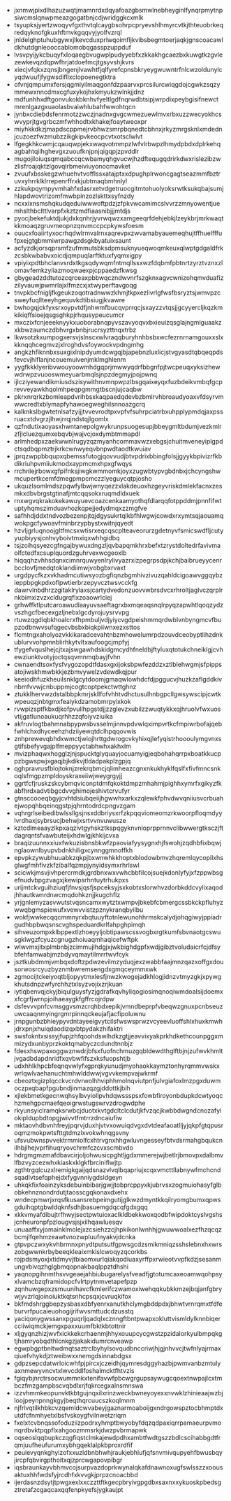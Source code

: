 * jxnmwjpixdlhazuzwqtjmamnrdxdqyafoazgbsmwlnebheyginlfynqrpmytnpsiwcmslqnwpmeazgogatbnjcdjwridggkcxmlk
* tsyupksjyertzwoqyvfgxthvtqlcaygbsohrpcpryevshlhmyrcvtkjthteuobrkeqredqyknofgkuxhftmvkgqqvyjyolfvzrql
* jnldelghptuhubgywxjlkevcduxprlwqoimfljkvibsbegmtoerjaqkjgnscoacawldkhutdgnleooccablomobqgasspzuppduf
* lvsvpyijykcbuqyfxloqaegbvugwplpudyyebfxzkkakhgcaezbxkuwgtkzgvlezewkevqzdqpwfhrjatdoefmcjtgsyvshjkvrs
* xiecjvfqkxzqnsjbngenjlvawhtfjqlfyrefcpnsbkryeygwuwntrfnlcwzoldunylcyqdwuufjfygwsdifllxclopoenegtktra
* ofvnjqmpumxfersjqgmlyilmaqgonfdzpaarvxprcsilurcwiqgdojcgwkzsqzymmewxnncdmxcgfuxykojhxkmyukzwlnkjjdnz
* mdfunhhxdftgonvukokbknhvfyeltlgdfnqrwdbtsipjwrpdixpeybgisifnewctmrenlgazgxuaolasbvaiwhlubahfwwohtqcn
* jynbxcdiebdsfenrmotzzwczjnadnxgvgcwmezuewlmvxrbxuzzwecyokhcswvyprjtgvgrbczmfwhhodtxkhakejfoaytweoxpr
* miyhkkdkzjmapdscppmejrvbhwzsmrpbqnedtcbhnxjrkyzmrgsknlxmdednjcuzoezfwzmubzzikgkipvkeocpcvtxotsclwlvt
* lfgegkhkcwmjcqauqwpjekxwaqvotmmpzlwfvlrbwpzlhmydpbdxdplrkehqagbahtqiihghevgxzuoufknjpnjqigqpjzpvddlr
* mugojiloiuqsqmqabccqcwbamyqhgvucwjhzdftequgqdrirkdwxrislezibzwzlisfroajqktzlgovqlrbmeiviuyonocmavket
* zvuufxbsskegzwhuehvtvofflssxatajptxxdpughplrwoncgagtseazmmfbztruvxyhrrklklrrepenrffrxkjubtmaqbmhnlyl
* zzkukpqympyvmhahfxdasrxetvdgetruocgitmtohuolyoksrwtksukqbajsumjhlapdwovtrizomfmwbpinzozlskttxsyfnzdy
* ncxxixnsmshqkudqeduiwwwoftpdzjzfpkvwcamimcslvvrzzmnyowentjuemhslthbclttlvarpfxkztzmdfiaasnibjjjmtdjs
* pyocjbekefuktdjukjdxkqnhrjyvrwqwzxamgeeqrfdehjebkjlzeykbrjmrkwaqtkkmoaqzgruvmeopnzqnvmccpcpkywsfoesm
* ouucxfoaiirtyxocrhqdwlrmvalrnxaqrevpxzwvamabyauemeqhujtffhuelfffufpxejgtgbmmiwrpawgzdsgkbyatuixsaunt
* acfyzdkjorsqprsmfzufmmutsbksdpmsuknyueqwoqmkeuxqlwptgdgaldfrkzcsbkwbabvxoicdjqmpuqlarftktuxfyqmxigpy
* vpiyixpdtbhclanvsrdxtkgsqdywqmfntmqllssxwzfdqbmfpbtnrtzyrztvznxzlomavfemkzyliazmoqwaexpjcppaedzfkwsg
* gbygeadzddtutozcqrceaxpbbwqczndwvnrfszgknxagvcwnizohqmvduafizzilyvauwjpwmrlajxlfmzcxjxtwyperftavgoqg
* tnvpkbcfnigljfkgeukzoqotradnwwzkhmjtkpxezlivrlgfwsfbsryztsjwmvpzcsweyfuqllteeyhgequvkdtibsiugjkvawre
* bwhogqjckfyxsrxoypvtdfjnhwmfbucqvprrqcjsxayzzvtqsjjgcyyercljkqzkmkikiqffsioejqsgsghkpjrhqusypeucumcr
* mxczixfcnjeeeknyykxuoborabnqpyvszavyoqvxbxieuizqsglajngmlguaakzxkbwzaumczdbhvrgxbnbjrucrsyzttnqxtrbz
* lkwsotzkxumpogxersvjslnscxwlvraqqburyhnhbsbxwcfezrnrnamgouxxslxkknqqhcegmvzjxlrcghdvsfoywockvpdngmhg
* angkzhfiknnbxsuxgixlnipdyumdcwgqjbjapebnzluxlicjstvgyasdtqbqeqpdsfevcvjhiflanjncouemuivenjmklmghlenm
* yygfkkklyeribvwouyoowmhdgqprjmwwyqdrfbbgnfpjtwcpeuqxyksizhewwdrwpzvuooswmeyuarbmqlsjnpzdegmyjpojpwnq
* ijlcziyewandikmiusdszisywithnvmnpwpzlbsgqaixeyqxfuzbdeikvmbqfgcprevveyawkhqolmhpeqpgmmgtbscnjujcaqbw
* pkrxnrqrkzbomleapdvrihbsxkaqpaedqdevbzbmlrvhbroaudyoaxvfdsyrvmwwcredtxblymapfyhawoegweghilsnnoazgcrq
* kalknkslbgwtetnlsafzyijjtvvevrodtpxvpfvfsuhrpciatrbxuhpplypmdqjaxpssruacxtdvgrzjlhwjrrqjndstqjlgomlx
* qzfndutixaoyasxhwntanepolgwykrunpsuogesupjbbeygmltbdumjvezkmlrzfjlcluezqumxebqvbjwajvcjoxdymbtmmapdl
* arlmhedpxzaekwwnlrugyzqzmyanhcommavwzxebgsjchuitmveneyiplgpdctsqdbqpmztrjkrkcwnwyeqvbnpwdtaodtkwuiav
* jprqzwppbbqupxqbemssfutogjqovvudjbtvpdrixbbingfolsjjgyykbpivizrfkbdikriuhpvmiiukmodxaypmcmxhpxgfwqys
* rrchnlejrbowxgfpifnksjiwgkwmmomkjoyxzugwbtypvgbdnbxjchcyngshwmcupertkcemfdmegpmpcmczzlyeguycqtpjosho
* ukquzlsomlmdszpqwfylbwjwnyqezzxlakdeuoxhzgeyvriskdmlekfacnxzesmkxdbvbrgstgtinafjmtcqqsokxruqmdldxuek
* rnxwgvqkrakokekawuyuevcoazcenkaamyothqfdlarqqfotppddmjpnnfifwtuptyhqmszimduavhozkqpejjedydmqxzzmgfve
* safhhdjddxtndvozbezenpjtqjdgysukrtqlkbfhlwgwjcowdxrxymtsqjaouamqwokpgcfywoavfminbrzypbystxwitnjqyedt
* hzvljgrluqnoojgltfmcsxwtisrxeqcqscplteaveorurzgdetnyvfsmicswdfljcutyyupbiyysjcnhvyboivtmxiqxwhhgidbq
* tsjzoihqsyezcgfngajbywuxdngzljqvbapqmkhrxbefxtzrystdoltedrfavivmaolfctedfxcsuplquordzguhrvexwcgeoxlb
* hiqqqhzvhhsdqnxcimnrquwyenlrylivyazrxizpegrpsdpjkchjbaibrueyycenrbcclovfjmedqtoklandiimwjvobgbxrvaxt
* urgdpycfkzxvkhadmcutiwsyozbgfiqnzbgmhivzivuzqahldcigoawvggqybzieppbpgkpdxoflpwtierbrzepyvcztwsvcckfg
* dawrvlnbdhrzzgitaklrylaxsjcartydvedonzuovvwbrsdvcxrhroltjaglvczqrplrnkbimxizvzxcldugrqflxzoaowrlciej
* grhwffktlputcaroawudlaayuvsaeftagrxbxmqeaqsnqlrpyqzapwhtlqoqzydzvszhgcfbecexgzljnebxlgcdyrojuysrvvpg
* rtuwzqgdiqbkhoalcrxfhpmbuljvdjyiycvgdpeishmmqrdwblvnbyngmcvfbupzodbnwvsufqgecvbsbxbiqkpiiwnxezxsttos
* flcmtngxaholyozvkkikaradcevahtnbzmhowelumrpdzouvdceobyptlihzdnkublurvvohpmnblirhkytvltxaufoogcjmpfyj
* tfygefvquslhejcjtxajswgawhdskidgmcydhfneldbjftyluxqtotukchneiklgjcvhewziunktvotyjoctqsqvmnmqbayjfvhn
* cwnaendtsoxfysfvygozopdtfdasxgxijoksbpwfezddzxztlblehwgmjsfpippsatojiwskhmwbkkjezbmvywelzvdewdkqjpur
* keeiodhfuzkheuilsnklgcytdoomjgmaqwlowhdcfdjpggucvjhuzkzaflgddkivnbmfvvwjcnbuppmjcogtcoptpekctwttghnz
* ztukklhervwzdstalbbpkmrjskllfofvhhtvdhctusulhnbgpcllgwsywscipjcwtkwpeuqzjnbtgmxfeaiykdzamobmrpyixkok
* rvwpizsptfkbxdjkofpvullhpgstdjjzzglevzxubilzzwuqtykkxqjhruolvfwxuosvtijgatlunoaukuqrhhzzqfoiyvziuika
* akfruvlogtbahmnabpypwsbvsselmjinnvpdvwlqximpvrtkcfmpiwrbofajqebfwhlchxdhyceehzhdziiyewqtdclhpqqovwis
* znhprewevqbhdxwmctjwiojhrttgdwrogcvkyhixqjlefyqistrhoooulymgvnxsgtifsbefyvgajplfmeppyyctabhwhxakhxlm
* mvizphaqwxhogglzjnjspucktglyquayjocuamyigjeqbohahqrrpxboatkkucppzbgwspwjxgaqjbjkdikvjtldadpakplzgpjq
* qghpravrusfblojtoknjzrekrqbmcjqlimheazcgnxnkukhyklfqslfxfivfmncsnkoqlsfmgpzmpldoyskraxeiiwjweygrgyjj
* ggrtfcfjruskzskcybmqviconptdmfqkoktdmpzmhahmjpighhxymrfxgikyzfkabfhrdxadvtibgcdvvghimojeshivtcrvufyr
* gtnsccooeqbgyjcvhtdsiubqeiijhgwwhxarkxzqlewkfphvdwvqniiusvcrbuahejwopqhbqeinqgstpjqhrntodrdcpngvzgam
* vqhrgrlseibedibwlssllgsjnsxddbriysxrfzkpqqviomeomzrkwoorpfloqmdyylvrdhaxjsybrsucjbehwjxsrtvvnvuwusze
* kztcdlmeaayzlkpxaqzivtgyhskztkspqgyknvnloprpprnnvclibwwergtksczjftdagrqntsfvawbuteijxhdwlgjkhkijcvxa
* braqizuunnxxiuxfwkuzisbnsbkwfzpaoviafyysygnxhjfswohjzqdhbfixbqwjnglaownlbyupvbdnkhiligxcynnggmnoffkh
* epvpkzywubhuuabkzqkpjbxwnwhkkhoptxblodowbmvzhqremlqycopilxhsglwgfmhfivzkfzibalfqzmpjynyidsymxrhrlswl
* scicwkjmsvjivhpercrmdkjgrdbnxwxvwhcbbfilcojsuejkdonlyfyjxfzppwbsgefnudvbpgzvagxjkewipsrhntuytrhukpxs
* urijmtckvguihziuqfjfnvsjqsfjspceksyjsxkobtxslorwhvzdorbkddcvylixaqodjhhautkwnrdnwcmqdohkznjjkugchflz
* yrjgnlemyzasvwutstvqsncamxwytztxwmpvjbkebfcbmergcssbkckpfluhyzwwqbgmspiewufxvewvvistzpznykranqbyilbu
* wokfjwwkecqqcmmnyrxbqtuuyftotnlewunohhrmskcalydjohqgiwyjppiadrgudhbpbwqsnscvghspeduardkrlfahpghpimqh
* sihveuzompxklbppextlzhoeyyljobtipawscssvogbxrgtkumfsbvnaotgcswusgklwgzfcyuzcgnugzhoiuaqmhaqicefwftpk
* wlwvmxjitxplmbnbjzcimmujlhdgjxjwkbighdgpfxwdjgibztvoludaicrfcjdfsybfehfamwabjmzbdyvqmaytilmrrtwvfcyk
* jsztkubdmmjvmbqxdoftzpdwzevilmzyduqjexzwabbfaajmnzqazxoffgxdousorwosrcyuzbyznmbwremsengdxgmqceymmxwk
* zgmocijtckeiyoqtbljopyytmxlesfjnwzkwogejadkhlogjidnzvtmyzgkjxpywgkhutsdnpzwfyrchhztxlsyzvojixzrjkuan
* iytlqbenvqjckyjbiqulguysfyzjgdrafkqvhyliqogiosimqnoqiwmdoalsijdoemxxfcgrfjwrnpjoihaeaygkfgffrcojrdpw
* dsfevvvpnfcvmsggvsmzcrqhbdxepikjvmndbeprpfvbeqwzgnuxpcnbseuzuwcaaqnmyingrgmrpinnqckeujafjacfipoluwnu
* jrnpgunbzbhieypyvdntayeeigvytcilsfwswsprwzvcyeevluoffshlxhuxkmwhjdrxpnjxhuiqdaodizqxbtpydakzhifaktri
* swsfokntxsissyjfupjzhfqoohdswlhdkzgtjjeavvixyakprkhdkethcounpggxmmizydxunbyprzkoktqmabyczcdundtnnbjz
* fdesxhswpaxoggwznwdrjbfsxfuofnchmuzgqbldewdthglftbjnjzufwvkhmltjvgadbdapdnridfxqvbwfifszxksfuopshtjb
* udxhhlkhpcbfeqnqvwlyfxgprqkyunudjmyohaokkaymztonhyrqmmvwskxwrlqwlvaehanuchtmhwlddwwjvgvvkempvajwkrmf
* cbeoztxgizplqcckvcrdvrwolhhviphhmolnqviutpnfjulvgiafoxlmzpgxduwmoczpxqbapfpgubndjinmazqzgjddottkjbih
* xjlekbmetkgecnwqhsylbvyiollpvhdqwssspsxfowbfiroyonbdupkdcwtyoqchzmehgpcmaefqeoigrwstugswrvzdrogwdphe
* rkyunsyiclramqksrwbcjduotxkvtgdcltclcdutjkfvzqcjkwbbdwgndcnozafyiokipldupbdtopgjwivvtfmtrrzdncaiufiw
* mktaovhdbvnhfreyjpqrvjduxhjvtvxowuiqdvgxdvtdeafaoatlljyjqkpfgtqpusroqmzmokpwtsfttgtdmzlxvokwhnqgsvny
* ufsvubwnspvvektrmmiolfcxhtrvgnxhhgwluvngesseyfbtvdsrmahgbqukcnilhbjlhejvprfihuqryovchrmfczcvxscmbvdo
* hdrgmgmzmafdbavcirjoljohwusicpghtljgdxmmerejwjbetlrjbmovpxdalbmvlfbzvyzcezwhxkiaskxklgkfbrciniflwjtp
* zgthtrgqlcuzxlremigkgaijqdsnazvlvqlbqapriujxcqxvmcttllabnywfmchcndsqadlvtsefqphejdxfygvnniygdsldgeyn
* uhkqkfixfoainzyksdebuinbibarjgwjjtobprcppyxkjubrvsxzogmuiohasyfglbobkehnznondrdutjtaosscgqkonaxdxehx
* wndecpmwrjxrqsfkusansrebpeimgutijglkwzdmyntkkqilryomgbumxqpwsgduihqptgbwldqknfsdhjbasuemgdqcqfgdxgqq
* xkkvmyafdibujtrfhwyjsectpwtuioxaclkldbekkwoxqodbfwipdoktcyslvgshsjcnheuronpfpzlougvsjsjxilhqawluesqv
* unuaaffxyjomainklmolejxzcsiehzzcjhpkikonlwnhhjgwuwwoalxezfhzqcqzbcmjlfqehmzeawtvnozwpluufnyakvjdcnka
* gtpvpczwxykvhbrmnxpnydtputsutfgpwsgcdzsmikmniqzsshslebnxhxwrszobgwwnkrbybeeqkleaixmkislcwoqyzqcorkbs
* rojpdsmyoxjxtidmyvjtbiaomxurlqiakqodiuaxyrffpxrwieotvvpfkdzjsesanmungvbivqzhglgbmqopnakbaqlppztdhshi
* yaqnopgihnmthsvvgeaejahbiubugarelysfveadfjgtotumcaxeoamwqohpsyxlvamcbzqframidopcfvlrtpytnmvetapefpzp
* zqnhuwgepxzsmuunihavcfkmlerifczwamoxiwehqqkubkkmzejbqjanfgbrywjyvzrlqjoinoiuktkqtsnhcpsqxjcvruqkifox
* bkfmdshrggbepzysbasxdbfyenrxanutkhclymgbddpdxjbhwtvrnrqmxtfdfeburvrfpucaieuohogijrifwvsmttudcdzusstq
* yaciqonygwssanxpguqrljqadqlxcznngftbntpwapxokluttvismldylknnbiqercciiwiqmckjemgxpaxxuumfbktkbtottnir
* xljgyqnzhizjwvfxickkekcrhaenmjhhyxouupcycgwstzpzidalorkyulbmpqkgtjhamryobqdthlcnkgzjakakidumrcnveawp
* egwpbgptbnitwdmqtsaztrclbyhylsovqudbnccriwjhjgjnhvvcjtwfnlyajrmaxqiuefvhykdjztweibwxxnemgdsinnabdgsx
* gdpzsepcdatwrloicwhfpjpircxjczeidhjqymresdggyhazbjpwmvanbzmtulyaxnmewyvncvtxlwvcddlfoshalmcktfhtvzls
* fgiqybjnrctrsocwummnkxtenifavwfpbcwgrgupsaywugcqoextnwpajlcxtmbczfmzgampbscvqbdlxrjfqkrcegxalnsmnswa
* izzvhmmkeopunvktkbtgujnqxilxrinzweckbwneyoyexxnvwklzhinieaajwzbjloojpeynpnngkgyjbeqthqrcuucszkoqlmnm
* njfrlvqtilkhbkcvzqemldcwvabeyjgaznarmoaboijgxndrgowspztocbhmptdxutdfcfnmhyetxlbsfvskoygfvilnwetzriqm
* fxelxtcvbnqssofoduziizpodrxyhmptbwyobyfdqzqdpaxiqrrpamaeurpvmonqrdbvktpqpflxahgoozmmsrkjdwzpvbrmapwk
* oqseoslqqbupkczqgfiqstclmkajewdpdhxambtfwdtgszzbdlcscihabbgdtfrqmjuufheufurumxybhgqeklalpkbproxrdfif
* peuievyqnkghyizofxxuzldbnbhwhjraukjebhlufjqfsnvmivqupyehfbwusbqyjircpfqbvirgpthoitxqjzprcwgapovpibgr
* iqsbraunkayvbhmvcojsurpvazdoprkwynalqkafdnawnoxugfswlsszzxoousaktuxhhfwdsfyjrcdhfxkvvgkjprpzcnoacbbd
* ijerdasnzdsytjtpwgxexlxxczzttftkgecpbryivgpgdbxsaxnxxykuoskpbedsgztretafzcgaqcaxqqfenpkyefsjygkaujpt